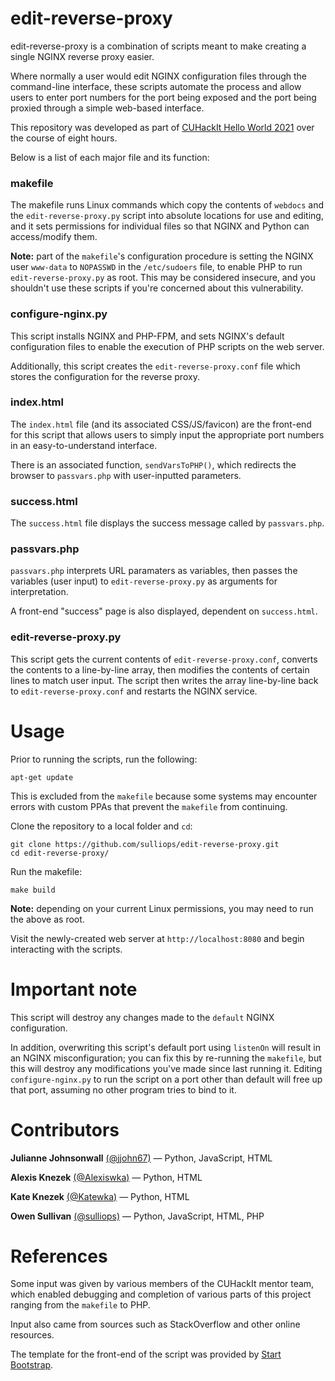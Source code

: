 # edit-reverse-proxy

edit-reverse-proxy is a combination of scripts meant to make creating a single NGINX reverse proxy easier.

Where normally a user would edit NGINX configuration files through the command-line interface, these scripts automate the process and allow users to enter port numbers for the port being exposed and the port being proxied through a simple web-based interface.

This repository was developed as part of [CUHackIt Hello World 2021](https://cuhack.it/#/) over the course of eight hours.

Below is a list of each major file and its function:

### makefile

The makefile runs Linux commands which copy the contents of `webdocs` and the `edit-reverse-proxy.py` script into absolute locations for use and editing, and it sets permissions for individual files so that NGINX and Python can access/modify them.

**Note:** part of the `makefile`'s configuration procedure is setting the NGINX user `www-data` to `NOPASSWD` in the `/etc/sudoers` file, to enable PHP to run `edit-reverse-proxy.py` as root. This may be considered insecure, and you shouldn't use these scripts if you're concerned about this vulnerability.

### configure-nginx.py

This script installs NGINX and PHP-FPM, and sets NGINX's default configuration files to enable the execution of PHP scripts on the web server. 

Additionally, this script creates the `edit-reverse-proxy.conf` file which stores the configuration for the reverse proxy.

### index.html

The `index.html` file (and its associated CSS/JS/favicon) are the front-end for this script that allows users to simply input the appropriate port numbers in an easy-to-understand interface.

There is an associated function, `sendVarsToPHP()`, which redirects the browser to `passvars.php` with user-inputted parameters.

### success.html

The `success.html` file displays the success message called by `passvars.php`.

### passvars.php

`passvars.php` interprets URL paramaters as variables, then passes the variables (user input) to `edit-reverse-proxy.py` as arguments for interpretation.

A front-end "success" page is also displayed, dependent on `success.html`.

### edit-reverse-proxy.py

This script gets the current contents of `edit-reverse-proxy.conf`, converts the contents to a line-by-line array, then modifies the contents of certain lines to match user input. The script then writes the array line-by-line back to `edit-reverse-proxy.conf` and restarts the NGINX service.

# Usage

Prior to running the scripts, run the following:

```
apt-get update
```

This is excluded from the `makefile` because some systems may encounter errors with custom PPAs that prevent the `makefile` from continuing.

Clone the repository to a local folder and `cd`:

```
git clone https://github.com/sulliops/edit-reverse-proxy.git
cd edit-reverse-proxy/
```

Run the makefile:

```
make build
```

**Note:** depending on your current Linux permissions, you may need to run the above as root.

Visit the newly-created web server at `http://localhost:8080` and begin interacting with the scripts.

# Important note

This script will destroy any changes made to the `default` NGINX configuration.

In addition, overwriting this script's default port using `listenOn` will result in an NGINX misconfiguration; you can fix this by re-running the `makefile`, but this will destroy any modifications you've made since last running it. Editing `configure-nginx.py` to run the script on a port other than default will free up that port, assuming no other program tries to bind to it.

# Contributors

**Julianne Johnsonwall** [(@jjohn67)](https://github.com/jjohn67) — Python, JavaScript, HTML

**Alexis Knezek** [(@Alexiswka)](https://github.com/Alexiswka) — Python, HTML

**Kate Knezek** [(@Katewka)](https://github.com/Katewka) — Python, HTML

**Owen Sullivan** [(@sulliops)](https://github.com/sulliops) — Python, JavaScript, HTML, PHP

# References

Some input was given by various members of the CUHackIt mentor team, which enabled debugging and completion of various parts of this project ranging from the `makefile` to PHP.

Input also came from sources such as StackOverflow and other online resources.

The template for the front-end of the script was provided by [Start Bootstrap](https://startbootstrap.com/template/simple-sidebar).